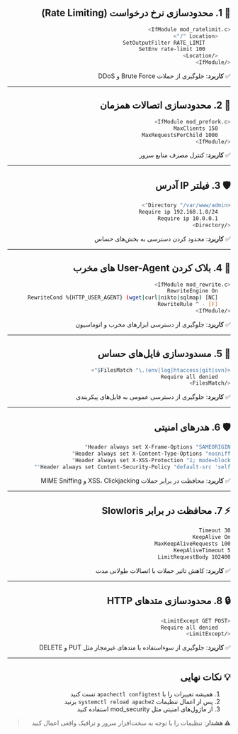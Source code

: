 <div dir="rtl">

## **🔐 1. محدودسازی نرخ درخواست (Rate Limiting)**
```bash
<IfModule mod_ratelimit.c>
    <Location "/">
        SetOutputFilter RATE_LIMIT
        SetEnv rate-limit 100
    </Location>
</IfModule>
```

✅ **کاربرد**: جلوگیری از حملات Brute Force و DDoS

---

## **🔌 2. محدودسازی اتصالات همزمان**
```bash
<IfModule mod_prefork.c>
    MaxClients 150
    MaxRequestsPerChild 1000
</IfModule>
```
✅ **کاربرد**: کنترل مصرف منابع سرور

---

## **🛡 3. فیلتر IP آدرس**
```bash
<Directory "/var/www/admin">
    Require ip 192.168.1.0/24
    Require ip 10.0.0.1
</Directory>
```
✅ **کاربرد**: محدود کردن دسترسی به بخش‌های حساس

---

## **🚫 4. بلاک کردن User-Agent های مخرب**
```bash
<IfModule mod_rewrite.c>
    RewriteEngine On
    RewriteCond %{HTTP_USER_AGENT} (wget|curl|nikto|sqlmap) [NC]
    RewriteRule ^ - [F]
</IfModule>
```
✅ **کاربرد**: جلوگیری از دسترسی ابزارهای مخرب و اتوماسیون

---

## **📛 5. مسدودسازی فایل‌های حساس**
```bash
<FilesMatch "\.(env|log|htaccess|git|svn)$">
    Require all denied
</FilesMatch>
```
✅ **کاربرد**: جلوگیری از دسترسی عمومی به فایل‌های پیکربندی

---

## **🛡 6. هدرهای امنیتی**
```bash
Header always set X-Frame-Options "SAMEORIGIN"
Header always set X-Content-Type-Options "nosniff"
Header always set X-XSS-Protection "1; mode=block"
Header always set Content-Security-Policy "default-src 'self'"
```
✅ **کاربرد**: محافظت در برابر حملات XSS، Clickjacking و MIME Sniffing

---

## **⚡ 7. محافظت در برابر Slowloris**
```bash
Timeout 30
KeepAlive On
MaxKeepAliveRequests 100
KeepAliveTimeout 5
LimitRequestBody 102400
```
✅ **کاربرد**: کاهش تاثیر حملات با اتصالات طولانی مدت

---

## **🔒 8. محدودسازی متدهای HTTP**
```bash
<LimitExcept GET POST>
    Require all denied
</LimitExcept>
```
✅ **کاربرد**: جلوگیری از سوء‌استفاده با متدهای غیرمجاز مثل PUT و DELETE

---

## **💡 نکات نهایی**
1. همیشه تغییرات را با `apachectl configtest` تست کنید
2. پس از اعمال تنظیمات `systemctl reload apache2` بزنید
3. از ماژول‌های امنیتی مثل mod_security استفاده کنید

> **⚠️ هشدار**: تنظیمات را با توجه به سخت‌افزار سرور و ترافیک واقعی اعمال کنید

</div>